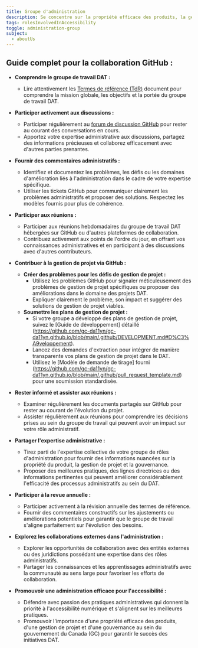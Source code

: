 ```yaml
---
title: Groupe d'administration
description: Se concentre sur la propriété efficace des produits, la gestion de projet et la gouvernance afin d'améliorer l'accessibilité numérique pour le gouvernement du Canada.
tags: rolesInvolvedInAccessibility
toggle: administration-group
subject:
  - aboutUs
---
```


## Guide complet pour la collaboration GitHub :

- **Comprendre le groupe de travail DAT :**
  - Lire attentivement les [Termes de référence (TdR)](https://github.com/gc-da11yn/gc-da11yn.github.io/blob/main/.github/TERMS_OF_REFERENCE.md#bo%C3%AEte-%C3%A0-outils-de-laccessibilit%C3%A9-num%C3%A9rique-boan-groupe-de-travail---termes-de-r%C3%A9f%C3%A9rence-tdr) document pour comprendre la mission globale, les objectifs et la portée du groupe de travail DAT.

- **Participer activement aux discussions :**
  - Participer régulièrement au [forum de discussion GitHub](https://github.com/gc-da11yn/gc-da11yn.github.io/discussions) pour rester au courant des conversations en cours.
  - Apportez votre expertise administrative aux discussions, partagez des informations précieuses et collaborez efficacement avec d'autres parties prenantes.

- **Fournir des commentaires administratifs :**
  - Identifiez et documentez les problèmes, les défis ou les domaines d'amélioration liés à l'administration dans le cadre de votre expertise spécifique.
  - Utiliser les tickets GitHub pour communiquer clairement les problèmes administratifs et proposer des solutions. Respectez les modèles fournis pour plus de cohérence.

- **Participer aux réunions :**
  - Participer aux réunions hebdomadaires du groupe de travail DAT hébergées sur GitHub ou d'autres plateformes de collaboration.
  - Contribuez activement aux points de l'ordre du jour, en offrant vos connaissances administratives et en participant à des discussions avec d'autres contributeurs.

- **Contribuer à la gestion de projet via GitHub :**
  - **Créer des problèmes pour les défis de gestion de projet :**
    - Utilisez les problèmes GitHub pour signaler méticuleusement des problèmes de gestion de projet spécifiques ou proposer des améliorations dans le domaine des projets DAT.
    - Expliquer clairement le problème, son impact et suggérer des solutions de gestion de projet viables.
  - **Soumettre les plans de gestion de projet :**
    - Si votre groupe a développé des plans de gestion de projet, suivez le [Guide de développement] détaillé (https://github.com/gc-da11yn/gc-da11yn.github.io/blob/main/.github/DEVELOPMENT.md#D%C3%A9veloppement).
    - Lancez des demandes d'extraction pour intégrer de manière transparente vos plans de gestion de projet dans le DAT.
    - Utilisez le [Modèle de demande de tirage] fourni (https://github.com/gc-da11yn/gc-da11yn.github.io/blob/main/.github/pull_request_template.md) pour une soumission standardisée.

- **Rester informé et assister aux réunions :**
  - Examiner régulièrement les documents partagés sur GitHub pour rester au courant de l'évolution du projet.
  - Assister régulièrement aux réunions pour comprendre les décisions prises au sein du groupe de travail qui peuvent avoir un impact sur votre rôle administratif.

- **Partager l'expertise administrative :**
  - Tirez parti de l'expertise collective de votre groupe de rôles d'administration pour fournir des informations nuancées sur la propriété du produit, la gestion de projet et la gouvernance.
  - Proposer des meilleures pratiques, des lignes directrices ou des informations pertinentes qui peuvent améliorer considérablement l'efficacité des processus administratifs au sein du DAT.

- **Participer à la revue annuelle :**
  - Participer activement à la révision annuelle des termes de référence.
  - Fournir des commentaires constructifs sur les ajustements ou améliorations potentiels pour garantir que le groupe de travail s'aligne parfaitement sur l'évolution des besoins.

- **Explorez les collaborations externes dans l'administration :**
  - Explorer les opportunités de collaboration avec des entités externes ou des juridictions possédant une expertise dans des rôles administratifs.
  - Partager les connaissances et les apprentissages administratifs avec la communauté au sens large pour favoriser les efforts de collaboration.

- **Promouvoir une administration efficace pour l'accessibilité :**
  - Défendre avec passion des pratiques administratives qui donnent la priorité à l'accessibilité numérique et s'alignent sur les meilleures pratiques.
  - Promouvoir l'importance d'une propriété efficace des produits, d'une gestion de projet et d'une gouvernance au sein du gouvernement du Canada (GC) pour garantir le succès des initiatives DAT.
